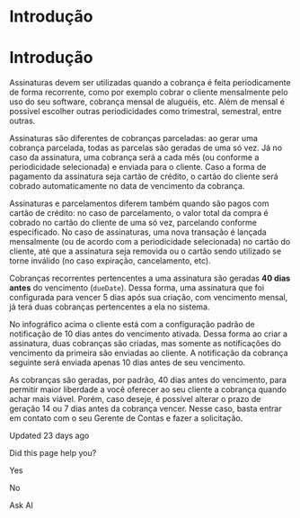 # Introdução

# Introdução

Assinaturas devem ser utilizadas quando a cobrança é feita periodicamente de forma recorrente, como por exemplo cobrar o cliente mensalmente pelo uso do seu software, cobrança mensal de aluguéis, etc. Além de mensal é possível escolher outras periodicidades como trimestral, semestral, entre outras.

Assinaturas são diferentes de cobranças parceladas: ao gerar uma cobrança parcelada, todas as parcelas são geradas de uma só vez. Já no caso da assinatura, uma cobrança será a cada mês (ou conforme a periodicidade selecionada) e enviada para o cliente. Caso a forma de pagamento da assinatura seja cartão de crédito, o cartão do cliente será cobrado automaticamente no data de vencimento da cobrança.

Assinaturas e parcelamentos diferem também quando são pagos com cartão de crédito: no caso de parcelamento, o valor total da compra é cobrado no cartão do cliente de uma só vez, parcelando conforme especificado. No caso de assinaturas, uma nova transação é lançada mensalmente (ou de acordo com a periodicidade selecionada) no cartão do cliente, até que a assinatura seja removida ou o cartão sendo utilizado se torne inválido (no caso expiração, cancelamento, etc).

Cobranças recorrentes pertencentes a uma assinatura são geradas **40 dias antes** do vencimento (`dueDate`). Dessa forma, uma assinatura que foi configurada para vencer 5 dias após sua criação, com vencimento mensal, já terá duas cobranças pertencentes a ela no sistema.

No infográfico acima o cliente está com a configuração padrão de notificação de 10 dias antes do vencimento ativada. Dessa forma ao criar a assinatura, duas cobranças são criadas, mas somente as notificações do vencimento da primeira são enviadas ao cliente. A notificação da cobrança seguinte será enviada apenas 10 dias antes de seu vencimento.

As cobranças são geradas, por padrão, 40 dias antes do vencimento, para permitir maior liberdade a você oferecer ao seu cliente a cobrança quando achar mais viável. Porém, caso deseje, é possível alterar o prazo de geração 14 ou 7 dias antes da cobrança vencer. Nesse caso, basta entrar em contato com o seu Gerente de Contas e fazer a solicitação.

Updated 23 days ago

Did this page help you?

Yes

No

Ask AI